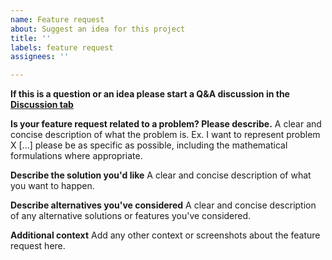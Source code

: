 ```yaml
---
name: Feature request
about: Suggest an idea for this project
title: ''
labels: feature request
assignees: ''

---
```


**If this is a question or an idea please start a Q&A discussion in the [Discussion tab](https://github.com/NREL-Sienna/PowerSimulations.jl/discussions)**

**Is your feature request related to a problem? Please describe.**
A clear and concise description of what the problem is. Ex. I want to represent problem X [...] please be as specific as possible, including the mathematical formulations where appropriate.

**Describe the solution you'd like**
A clear and concise description of what you want to happen.

**Describe alternatives you've considered**
A clear and concise description of any alternative solutions or features you've considered.

**Additional context**
Add any other context or screenshots about the feature request here.
